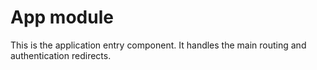 # App module

This is the application entry component. It handles the main routing and authentication redirects.
